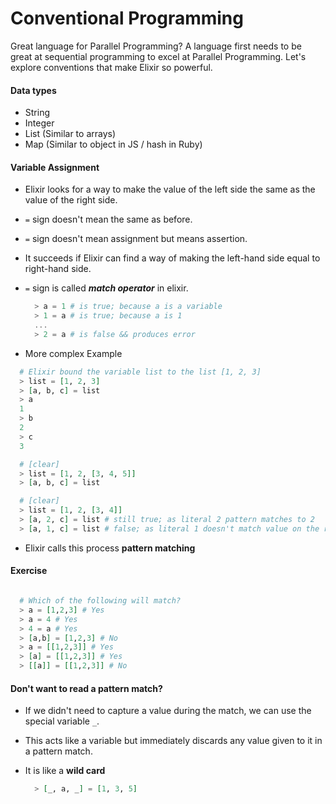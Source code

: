 # Conventional Programming

Great language for Parallel Programming? A language first needs to be great at sequential programming to excel at Parallel Programming. Let's explore conventions that make Elixir so powerful.

#### Data types
- String
- Integer
- List (Similar to arrays)
- Map (Similar to object in JS / hash in Ruby)

#### Variable Assignment
  - Elixir looks for a way to make the value of the left side the same as the value of the right side.
  - `=` sign doesn't mean the same as before.
  - `=` sign doesn't mean assignment but means assertion.
  - It succeeds if Elixir can find a way of making the left-hand side equal to right-hand side.
  - `=` sign is called ***match operator*** in elixir.

    ```elixir
      > a = 1 # is true; because a is a variable
      > 1 = a # is true; because a is 1
      ...
      > 2 = a # is false && produces error
    ```
  - More complex Example
  ```elixir
    # Elixir bound the variable list to the list [1, 2, 3]
    > list = [1, 2, 3]
    > [a, b, c] = list
    > a
    1
    > b
    2
    > c
    3

    # [clear]
    > list = [1, 2, [3, 4, 5]]
    > [a, b, c] = list

    # [clear]
    > list = [1, 2, [3, 4]]
    > [a, 2, c] = list # still true; as literal 2 pattern matches to 2
    > [a, 1, c] = list # false; as literal 1 doesn't match value on the right

  ```
  - Elixir calls this process **pattern matching**

#### Exercise

```elixir

  # Which of the following will match?
  > a = [1,2,3] # Yes
  > a = 4 # Yes
  > 4 = a # Yes
  > [a,b] = [1,2,3] # No
  > a = [[1,2,3]] # Yes
  > [a] = [[1,2,3]] # Yes
  > [[a]] = [[1,2,3]] # No

```

#### Don't want to read a pattern match?
- If we didn't need to capture a value during the match, we can use the special variable `_`.
- This acts like a variable but immediately discards any value given to it in a pattern match.
- It is like a **wild card**

  ```elixir
    > [_, a, _] = [1, 3, 5]
  ```
